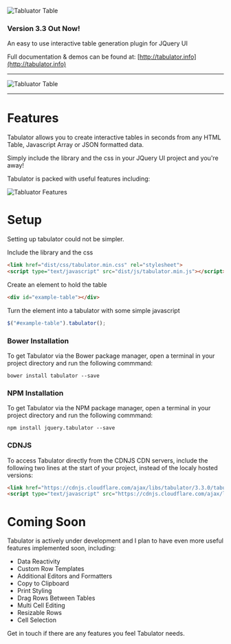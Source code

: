 ![Tabluator Table](http://olifolkerd.github.io/tabulator/images/tabulator.png)

### Version 3.3 Out Now!

An easy to use interactive table generation plugin for JQuery UI

Full documentation & demos can be found at: [http://tabulator.info](http://tabulator.info)
***
![Tabluator Table](http://tabulator.info/images/tabulator_table.jpg)
***
Features
================================
Tabulator allows you to create interactive tables in seconds from any HTML Table, Javascript Array or JSON formatted data.

Simply include the library and the css in your JQuery UI project and you're away!

Tabulator is packed with useful features including:

![Tabluator Features](http://olifolkerd.github.io/tabulator/images/featurelist_share.png)

Setup
================================
Setting up tabulator could not be simpler.

Include the library and the css
```html
<link href="dist/css/tabulator.min.css" rel="stylesheet">
<script type="text/javascript" src="dist/js/tabulator.min.js"></script>
```

Create an element to hold the table
```html
<div id="example-table"></div>
```

Turn the element into a tabulator with some simple javascript
```js
$("#example-table").tabulator();
```


### Bower Installation
To get Tabulator via the Bower package manager, open a terminal in your project directory and run the following commmand:
```
bower install tabulator --save
```

### NPM Installation
To get Tabulator via the NPM package manager, open a terminal in your project directory and run the following commmand:
```
npm install jquery.tabulator --save
```

### CDNJS
To access Tabulator directly from the CDNJS CDN servers, include the following two lines at the start of your project, instead of the localy hosted versions:
```html
<link href="https://cdnjs.cloudflare.com/ajax/libs/tabulator/3.3.0/tabulator.min.css" rel="stylesheet">
<script type="text/javascript" src="https://cdnjs.cloudflare.com/ajax/libs/tabulator/3.3.0/tabulator.min.js"></script>
```

Coming Soon
================================
Tabulator is actively under development and I plan to have even more useful features implemented soon, including:

- Data Reactivity
- Custom Row Templates
- Additional Editors and Formatters
- Copy to Clipboard
- Print Styling
- Drag Rows Between Tables
- Multi Cell Editing
- Resizable Rows
- Cell Selection

Get in touch if there are any features you feel Tabulator needs.